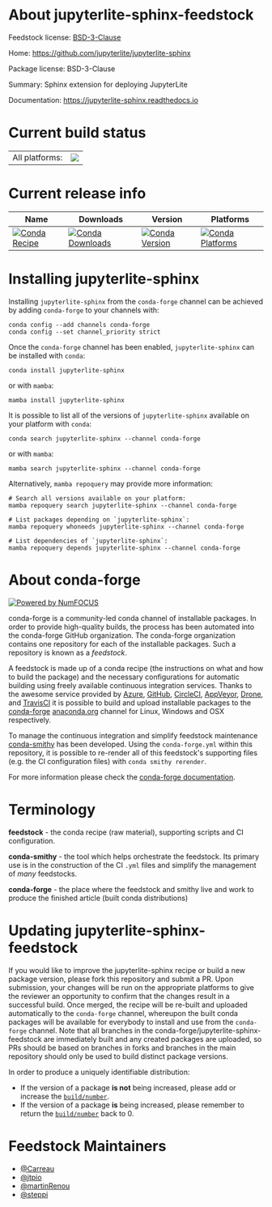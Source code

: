 About jupyterlite-sphinx-feedstock
==================================

Feedstock license: [BSD-3-Clause](https://github.com/conda-forge/jupyterlite-sphinx-feedstock/blob/main/LICENSE.txt)

Home: https://github.com/jupyterlite/jupyterlite-sphinx

Package license: BSD-3-Clause

Summary: Sphinx extension for deploying JupyterLite

Documentation: https://jupyterlite-sphinx.readthedocs.io

Current build status
====================


<table><tr><td>All platforms:</td>
    <td>
      <a href="https://dev.azure.com/conda-forge/feedstock-builds/_build/latest?definitionId=19163&branchName=main">
        <img src="https://dev.azure.com/conda-forge/feedstock-builds/_apis/build/status/jupyterlite-sphinx-feedstock?branchName=main">
      </a>
    </td>
  </tr>
</table>

Current release info
====================

| Name | Downloads | Version | Platforms |
| --- | --- | --- | --- |
| [![Conda Recipe](https://img.shields.io/badge/recipe-jupyterlite--sphinx-green.svg)](https://anaconda.org/conda-forge/jupyterlite-sphinx) | [![Conda Downloads](https://img.shields.io/conda/dn/conda-forge/jupyterlite-sphinx.svg)](https://anaconda.org/conda-forge/jupyterlite-sphinx) | [![Conda Version](https://img.shields.io/conda/vn/conda-forge/jupyterlite-sphinx.svg)](https://anaconda.org/conda-forge/jupyterlite-sphinx) | [![Conda Platforms](https://img.shields.io/conda/pn/conda-forge/jupyterlite-sphinx.svg)](https://anaconda.org/conda-forge/jupyterlite-sphinx) |

Installing jupyterlite-sphinx
=============================

Installing `jupyterlite-sphinx` from the `conda-forge` channel can be achieved by adding `conda-forge` to your channels with:

```
conda config --add channels conda-forge
conda config --set channel_priority strict
```

Once the `conda-forge` channel has been enabled, `jupyterlite-sphinx` can be installed with `conda`:

```
conda install jupyterlite-sphinx
```

or with `mamba`:

```
mamba install jupyterlite-sphinx
```

It is possible to list all of the versions of `jupyterlite-sphinx` available on your platform with `conda`:

```
conda search jupyterlite-sphinx --channel conda-forge
```

or with `mamba`:

```
mamba search jupyterlite-sphinx --channel conda-forge
```

Alternatively, `mamba repoquery` may provide more information:

```
# Search all versions available on your platform:
mamba repoquery search jupyterlite-sphinx --channel conda-forge

# List packages depending on `jupyterlite-sphinx`:
mamba repoquery whoneeds jupyterlite-sphinx --channel conda-forge

# List dependencies of `jupyterlite-sphinx`:
mamba repoquery depends jupyterlite-sphinx --channel conda-forge
```


About conda-forge
=================

[![Powered by
NumFOCUS](https://img.shields.io/badge/powered%20by-NumFOCUS-orange.svg?style=flat&colorA=E1523D&colorB=007D8A)](https://numfocus.org)

conda-forge is a community-led conda channel of installable packages.
In order to provide high-quality builds, the process has been automated into the
conda-forge GitHub organization. The conda-forge organization contains one repository
for each of the installable packages. Such a repository is known as a *feedstock*.

A feedstock is made up of a conda recipe (the instructions on what and how to build
the package) and the necessary configurations for automatic building using freely
available continuous integration services. Thanks to the awesome service provided by
[Azure](https://azure.microsoft.com/en-us/services/devops/), [GitHub](https://github.com/),
[CircleCI](https://circleci.com/), [AppVeyor](https://www.appveyor.com/),
[Drone](https://cloud.drone.io/welcome), and [TravisCI](https://travis-ci.com/)
it is possible to build and upload installable packages to the
[conda-forge](https://anaconda.org/conda-forge) [anaconda.org](https://anaconda.org/)
channel for Linux, Windows and OSX respectively.

To manage the continuous integration and simplify feedstock maintenance
[conda-smithy](https://github.com/conda-forge/conda-smithy) has been developed.
Using the ``conda-forge.yml`` within this repository, it is possible to re-render all of
this feedstock's supporting files (e.g. the CI configuration files) with ``conda smithy rerender``.

For more information please check the [conda-forge documentation](https://conda-forge.org/docs/).

Terminology
===========

**feedstock** - the conda recipe (raw material), supporting scripts and CI configuration.

**conda-smithy** - the tool which helps orchestrate the feedstock.
                   Its primary use is in the construction of the CI ``.yml`` files
                   and simplify the management of *many* feedstocks.

**conda-forge** - the place where the feedstock and smithy live and work to
                  produce the finished article (built conda distributions)


Updating jupyterlite-sphinx-feedstock
=====================================

If you would like to improve the jupyterlite-sphinx recipe or build a new
package version, please fork this repository and submit a PR. Upon submission,
your changes will be run on the appropriate platforms to give the reviewer an
opportunity to confirm that the changes result in a successful build. Once
merged, the recipe will be re-built and uploaded automatically to the
`conda-forge` channel, whereupon the built conda packages will be available for
everybody to install and use from the `conda-forge` channel.
Note that all branches in the conda-forge/jupyterlite-sphinx-feedstock are
immediately built and any created packages are uploaded, so PRs should be based
on branches in forks and branches in the main repository should only be used to
build distinct package versions.

In order to produce a uniquely identifiable distribution:
 * If the version of a package **is not** being increased, please add or increase
   the [``build/number``](https://docs.conda.io/projects/conda-build/en/latest/resources/define-metadata.html#build-number-and-string).
 * If the version of a package **is** being increased, please remember to return
   the [``build/number``](https://docs.conda.io/projects/conda-build/en/latest/resources/define-metadata.html#build-number-and-string)
   back to 0.

Feedstock Maintainers
=====================

* [@Carreau](https://github.com/Carreau/)
* [@jtpio](https://github.com/jtpio/)
* [@martinRenou](https://github.com/martinRenou/)
* [@steppi](https://github.com/steppi/)


<!-- dummy commit to enable rerendering -->

